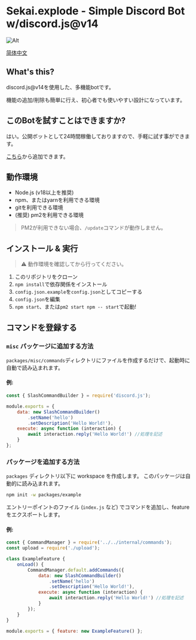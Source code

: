 # Sekai.explode - Simple Discord Bot w/discord.js@v14

![Alt](https://repobeats.axiom.co/api/embed/b7fc33791d3233660e7c02524ace22c31b66e890.svg "Repobeats analytics image")

[简体中文](README_CN.md)

## What's this?
discord.js@v14を使用した、多機能botです。

機能の追加/削除も簡単に行え、初心者でも使いやすい設計になっています。

## このBotを試すことはできますか?
はい。公開ボットとして24時間稼働しておりますので、手軽に試す事ができます。

[こちら](https://discord.com/api/oauth2/authorize?client_id=1144600133762293800&permissions=8&scope=bot)から追加できます。

## 動作環境
* Node.js (v18以上を推奨)
* npm、またはyarnを利用できる環境
* gitを利用できる環境
* (推奨) pm2を利用できる環境
> PM2が利用できない場合、`/update`コマンドが動作しません。

## インストール & 実行

> ⚠ 動作環境を確認してから行ってください。

1. このリポジトリをクローン
2. `npm install`で依存関係をインストール
3. `config.json.example`を`config.json`としてコピーする
4. `config.json`を編集
6. `npm start`、または`pm2 start npm -- start`で起動!


## コマンドを登録する

### `misc` パッケージに追加する方法
`packages/misc/commands`ディレクトリにファイルを作成するだけで、起動時に自動で読み込まれます。

#### 例:
```js
const { SlashCommandBuilder } = require('discord.js');

module.exports = {
    data: new SlashCommandBuilder()
        .setName('hello')
        .setDescription('Hello World!'),
    execute: async function (interaction) {
        await interaction.reply('Hello World!') //処理を記述
    }
};
```

### パッケージを追加する方法
`packages` ディレクトリ以下に workspace を作成します。
このパッケージは自動的に読み込まれます。
```sh
npm init -w packages/example
```

エントリーポイントのファイル (`index.js` など) でコマンドを追加し、feature をエクスポートします。

#### 例:
```js
const { CommandManager } = require('../../internal/commands');
const upload = require('./upload');

class ExampleFeature {
	onLoad() {
		CommandManager.default.addCommands({
            data: new SlashCommandBuilder()
                .setName('hello')
                .setDescription('Hello World!'),
            execute: async function (interaction) {
                await interaction.reply('Hello World!') //処理を記述
            }
        });
	}
}

module.exports = { feature: new ExampleFeature() };
```
